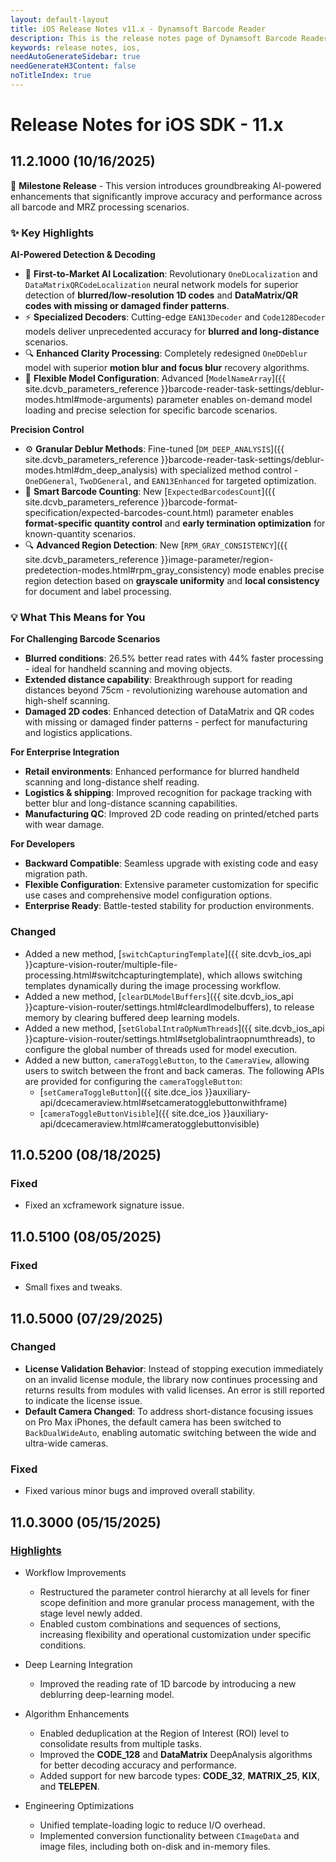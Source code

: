 ```yaml
---
layout: default-layout
title: iOS Release Notes v11.x - Dynamsoft Barcode Reader
description: This is the release notes page of Dynamsoft Barcode Reader for iOS SDK v11.x.
keywords: release notes, ios, 
needAutoGenerateSidebar: true
needGenerateH3Content: false
noTitleIndex: true
---
```


# Release Notes for iOS SDK - 11.x

## 11.2.1000 (10/16/2025)

🎉 **Milestone Release** - This version introduces groundbreaking AI-powered enhancements that significantly improve accuracy and performance across all barcode and MRZ processing scenarios.

### ✨ Key Highlights

**AI-Powered Detection & Decoding**

- 🧠 **First-to-Market AI Localization**: Revolutionary `OneDLocalization` and `DataMatrixQRCodeLocalization` neural network models for superior detection of **blurred/low-resolution 1D codes** and **DataMatrix/QR codes with missing or damaged finder patterns**.
- ⚡ **Specialized Decoders**: Cutting-edge `EAN13Decoder` and `Code128Decoder` models deliver unprecedented accuracy for **blurred and long-distance** scenarios.
- 🔍 **Enhanced Clarity Processing**: Completely redesigned `OneDDeblur` model with superior **motion blur and focus blur** recovery algorithms.
- 🎯 **Flexible Model Configuration**: Advanced [`ModelNameArray`]({{ site.dcvb_parameters_reference }}barcode-reader-task-settings/deblur-modes.html#mode-arguments) parameter enables on-demand model loading and precise selection for specific barcode scenarios.

**Precision Control**

- ⚙️ **Granular Deblur Methods**: Fine-tuned [`DM_DEEP_ANALYSIS`]({{ site.dcvb_parameters_reference }}barcode-reader-task-settings/deblur-modes.html#dm_deep_analysis) with specialized method control - `OneDGeneral`, `TwoDGeneral`, and `EAN13Enhanced` for targeted optimization.
- 🎯 **Smart Barcode Counting**: New [`ExpectedBarcodesCount`]({{ site.dcvb_parameters_reference }}barcode-format-specification/expected-barcodes-count.html) parameter enables **format-specific quantity control** and **early termination optimization** for known-quantity scenarios.
- 🔍 **Advanced Region Detection**: New [`RPM_GRAY_CONSISTENCY`]({{ site.dcvb_parameters_reference }}image-parameter/region-predetection-modes.html#rpm_gray_consistency) mode enables precise region detection based on **grayscale uniformity** and **local consistency** for document and label processing.

### 💡 What This Means for You

**For Challenging Barcode Scenarios**

- **Blurred conditions**: 26.5% better read rates with 44% faster processing - ideal for handheld scanning and moving objects.
- **Extended distance capability**: Breakthrough support for reading distances beyond 75cm - revolutionizing warehouse automation and high-shelf scanning.
- **Damaged 2D codes**: Enhanced detection of DataMatrix and QR codes with missing or damaged finder patterns - perfect for manufacturing and logistics applications.

**For Enterprise Integration**

- **Retail environments**: Enhanced performance for blurred handheld scanning and long-distance shelf reading.
- **Logistics & shipping**: Improved recognition for package tracking with better blur and long-distance scanning capabilities.
- **Manufacturing QC**: Improved 2D code reading on printed/etched parts with wear damage.  

**For Developers**

- **Backward Compatible**: Seamless upgrade with existing code and easy migration path.
- **Flexible Configuration**: Extensive parameter customization for specific use cases and comprehensive model configuration options.
- **Enterprise Ready**: Battle-tested stability for production environments.

### Changed

- Added a new method, [`switchCapturingTemplate`]({{ site.dcvb_ios_api }}capture-vision-router/multiple-file-processing.html#switchcapturingtemplate), which allows switching templates dynamically during the image processing workflow.
- Added a new method, [`clearDLModelBuffers`]({{ site.dcvb_ios_api }}capture-vision-router/settings.html#cleardlmodelbuffers), to release memory by clearing buffered deep learning models.
- Added a new method, [`setGlobalIntraOpNumThreads`]({{ site.dcvb_ios_api }}capture-vision-router/settings.html#setglobalintraopnumthreads), to configure the global number of threads used for model execution.
- Added a new button, `cameraToggleButton`, to the `CameraView`, allowing users to switch between the front and back cameras.
The following APIs are provided for configuring the `cameraToggleButton`:
  - [`setCameraToggleButton`]({{ site.dce_ios }}auxiliary-api/dcecameraview.html#setcameratogglebuttonwithframe)
  - [`cameraToggleButtonVisible`]({{ site.dce_ios }}auxiliary-api/dcecameraview.html#cameratogglebuttonvisible)

## 11.0.5200 (08/18/2025)

### Fixed

- Fixed an xcframework signature issue.

## 11.0.5100 (08/05/2025)

### Fixed

- Small fixes and tweaks.

## 11.0.5000 (07/29/2025)

### Changed

- **License Validation Behavior**: Instead of stopping execution immediately on an invalid license module, the library now continues processing and returns results from modules with valid licenses. An error is still reported to indicate the license issue.
- **Default Camera Changed**: To address short-distance focusing issues on Pro Max iPhones, the default camera has been switched to `BackDualWideAuto`, enabling automatic switching between the wide and ultra-wide cameras.

### Fixed

- Fixed various minor bugs and improved overall stability.

## 11.0.3000 (05/15/2025)

### [Highlights](https://www.dynamsoft.com/release-highlights/?product=dbr11.0)

- Workflow Improvements
  - Restructured the parameter control hierarchy at all levels for finer scope definition and more granular process management, with the stage level newly added.
  - Enabled custom combinations and sequences of sections, increasing flexibility and operational customization under specific conditions.

- Deep Learning Integration
  - Improved the reading rate of 1D barcode by introducing a new deblurring deep-learning model.

- Algorithm Enhancements
  - Enabled deduplication at the Region of Interest (ROI) level to consolidate results from multiple tasks.
  - Improved the **CODE_128** and **DataMatrix** DeepAnalysis algorithms for better decoding accuracy and performance.
  - Added support for new barcode types: **CODE_32**, **MATRIX_25**, **KIX**, and **TELEPEN**.

- Engineering Optimizations
  - Unified template-loading logic to reduce I/O overhead.
  - Implemented conversion functionality between `CImageData` and image files, including both on-disk and in-memory files.
